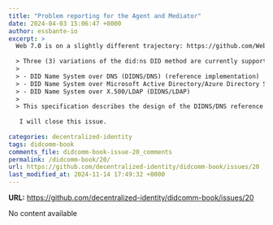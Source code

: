 ```yaml
---
title: "Problem reporting for the Agent and Mediator"
date: 2024-04-03 15:06:47 +0000
author: essbante-io
excerpt: >
  Web 7.0 is on a slightly different trajectory: https://github.com/Web7Foundation/Specifications/blob/main/methods/did-ns-1-0-1.md#variations
  
  > Three (3) variations of the did:ns DID method are currently supported.
  > 
  > - DID Name System over DNS (DIDNS/DNS) (reference implementation)
  > - DID Name System over Microsoft Active Directory/Azure Directory Services (DIDNS/AD)
  > - DID Name System over X.500/LDAP (DIDNS/LDAP)
  > 
  > This specification describes the design of the DIDNS/DNS reference implementation.
  
   I will close this issue.
  
categories: decentralized-identity
tags: didcomm-book
comments_file: didcomm-book-issue-20_comments
permalink: /didcomm-book/20/
url: https://github.com/decentralized-identity/didcomm-book/issues/20
last_modified_at: 2024-11-14 17:49:32 +0000
---
```



**URL:** https://github.com/decentralized-identity/didcomm-book/issues/20

No content available